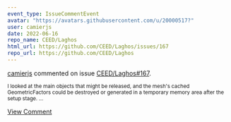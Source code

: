 ```yaml
---
event_type: IssueCommentEvent
avatar: "https://avatars.githubusercontent.com/u/20000517?"
user: camierjs
date: 2022-06-16
repo_name: CEED/Laghos
html_url: https://github.com/CEED/Laghos/issues/167
repo_url: https://github.com/CEED/Laghos
---
```


<a href='https://github.com/camierjs' target='_blank'>camierjs</a> commented on issue <a href='https://github.com/CEED/Laghos/issues/167' target='_blank'>CEED/Laghos#167</a>.

<small>I looked at the main objects that might be released, and the mesh's cached GeometricFactors could be destroyed or generated in a temporary memory area after the setup stage....</small>

<a href='https://github.com/CEED/Laghos/issues/167' target='_blank'>View Comment</a>